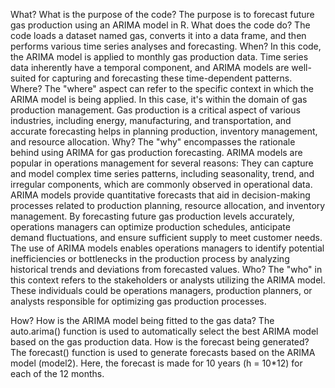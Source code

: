What?
What is the purpose of the code?
The purpose is to forecast future gas production using an ARIMA model in R.
What does the code do?
The code loads a dataset named gas, converts it into a data frame, and then performs various time series analyses and forecasting.
When?
 In this code, the ARIMA model is applied to monthly gas production data. Time series data inherently have a temporal component, and ARIMA models are well-suited for capturing and forecasting these time-dependent patterns.
Where?
The "where" aspect can refer to the specific context in which the ARIMA model is being applied. In this case, it's within the domain of gas production management. Gas production is a critical aspect of various industries, including energy, manufacturing, and transportation, and accurate forecasting helps in planning production, inventory management, and resource allocation.
Why?
The "why" encompasses the rationale behind using ARIMA for gas production forecasting. ARIMA models are popular in operations management for several reasons:
They can capture and model complex time series patterns, including seasonality, trend, and irregular components, which are commonly observed in operational data.
ARIMA models provide quantitative forecasts that aid in decision-making processes related to production planning, resource allocation, and inventory management.
By forecasting future gas production levels accurately, operations managers can optimize production schedules, anticipate demand fluctuations, and ensure sufficient supply to meet customer needs.
The use of ARIMA models enables operations managers to identify potential inefficiencies or bottlenecks in the production process by analyzing historical trends and deviations from forecasted values.
Who?
The "who" in this context refers to the stakeholders or analysts utilizing the ARIMA model. These individuals could be operations managers, production planners, or analysts responsible for optimizing gas production processes.

How?
How is the ARIMA model being fitted to the gas data?
The auto.arima() function is used to automatically select the best ARIMA model based on the gas production data.
How is the forecast being generated?
The forecast() function is used to generate forecasts based on the ARIMA model (model2). Here, the forecast is made for 10 years (h = 10*12) for each of the 12 months.
